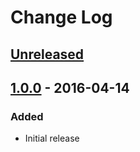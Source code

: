 # Change Log #

## [Unreleased] ##

## [1.0.0] - 2016-04-14 ##

### Added ###

  - Initial release

[Unreleased]: https://github.com/dochang/ansible-role-docker/compare/1.0.0...HEAD
[1.0.0]: https://github.com/dochang/ansible-role-docker/compare/0.0.0...1.0.0
